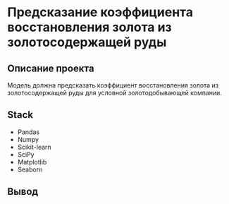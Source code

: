 # Предсказание коэффициента восстановления золота из золотосодержащей руды

## Описание проекта
Модель должна предсказать коэффициент восстановления золота из золотосодержащей руды для условной золотодобывающей компании.


## Stack
- Pandas
- Numpy
- Scikit-learn 
- SciPy
- Matplotlib
- Seaborn

## Вывод

